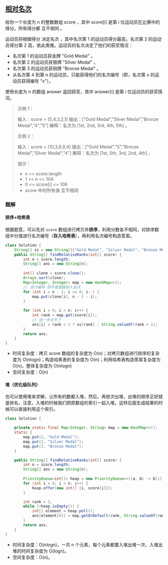 ## [相对名次](https://leetcode-cn.com/problems/relative-ranks/)

给你一个长度为 n 的整数数组 score ，其中 score[i] 是第 i 位运动员在比赛中的得分。所有得分都 互不相同 。

运动员将根据得分 决定名次 ，其中名次第 1 的运动员得分最高，名次第 2 的运动员得分第 2 高，依此类推。运动员的名次决定了他们的获奖情况：

- 名次第 1 的运动员获金牌 "Gold Medal" 。
- 名次第 2 的运动员获银牌 "Silver Medal" 。
- 名次第 3 的运动员获铜牌 "Bronze Medal" 。
- 从名次第 4 到第 n 的运动员，只能获得他们的名次编号（即，名次第 x 的运动员获得编号 "x"）。

使用长度为 n 的数组 answer 返回获奖，其中 answer[i] 是第 i 位运动员的获奖情况。

> 示例 1：
>
> 输入：score = [5,4,3,2,1]
> 输出：["Gold Medal","Silver Medal","Bronze Medal","4","5"]
> 解释：名次为 [1st, 2nd, 3rd, 4th, 5th] 。
>
> 示例 2：
>
> 输入：score = [10,3,8,9,4]
> 输出：["Gold Medal","5","Bronze Medal","Silver Medal","4"]
> 解释：名次为 [1st, 5th, 3rd, 2nd, 4th] 。
>
>
> 提示：
>
> - n == score.length
> - 1 <= n <= 104
> - 0 <= score[i] <= 106
> - score 中的所有值 互不相同

### 题解

#### 排序+哈希表

根据题意，可以先对 `score` 数组进行拷贝并**排序**，利用分数各不相同，对排序数组中分值进行名次编号（**存入哈希表**），再利用名次编号构造答案。

```java
class Solution {
    String[] ss = new String[]{"Gold Medal", "Silver Medal", "Bronze Medal"};
    public String[] findRelativeRanks(int[] score) {
        int n = score.length;
        String[] ans = new String[n];
        
        int[] clone = score.clone();
        Arrays.sort(clone);
        Map<Integer, Integer> map = new HashMap<>();
        // 进行编号 而不是直接存入名次
        for (int i = n - 1; i >= 0; i--) {
            map.put(clone[i], n - 1 - i);
        }
        
        for (int i = 0; i < n; i++) {
            int rank = map.get(score[i]);
            // 这一步太牛了
            ans[i] = rank < 3 ? ss[rank] : String.valueOf(rank + 1);
        }
        return ans;
    }
}
```

- 时间复杂度：拷贝 score 数组的复杂度为 O(n)；对拷贝数组进行排序的复杂度为 O(nlogn)；构造哈希表的复杂度为 O(n)；利用哈希表构造答案复杂度为O(n)。整体复杂度为 O(nlogn)
- 空间复杂度：O(n)

#### 堆（优化级队列）

也可以使用堆来求解，让所有的数都入堆，然后，再依次出堆，出堆的顺序正好就是排名，注意，入堆的时候我们把原数组的索引一起入堆，这样后面生成结果的时候可以直接利用这个索引。

```java
class Solution {

    private static final Map<Integer, String> map = new HashMap<>();
    static {
        map.put(1, "Gold Medal");
        map.put(2, "Silver Medal");
        map.put(3, "Bronze Medal");
    }

    public String[] findRelativeRanks(int[] score) {
        int n = score.length;
        String[] ans = new String[n];
        
        PriorityQueue<int[]> heap = new PriorityQueue<>((a, b) -> b[1] - a[1]);
        for (int i = 0; i < n; i++) {
            heap.offer(new int[] {i, score[i]});
        }

        int rank = 1;
        while (!heap.isEmpty()) {
            int[] element = heap.poll();
            ans[element[0]] = map.getOrDefault(rank, String.valueOf(rank++));
        }
        return ans;
    }
}
```

- 时间复杂度：O(nlogn)，一共 n 个元素，每个元素都要入堆出堆一次，入堆出堆的时间复杂度为 O(logn)。
- 空间复杂度：O(n)。

